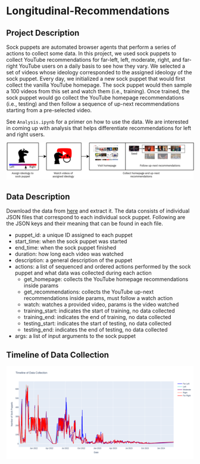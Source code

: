 # Longitudinal-Recommendations

## Project Description
Sock puppets are automated browser agents that perform a series of actions to collect some data. In this project, we used sock puppets to collect YouTube recommendations for far-left, left, moderate, right, and far-right YouTube users on a daily basis to see how they vary. We selected a set of videos whose ideology corresponded to the assigned ideology of the sock puppet. Every day, we initialized a new sock puppet that  would first collect the vanilla YouTube homepage. The sock puppet would then sample a 100 videos from this set and watch them (i.e., training). Once trained, the sock puppet would go collect the YouTube homepage recommendations (i.e., testing) and then follow a sequence of up-next recommendations starting from a pre-selected video.

See `Analysis.ipynb` for a primer on how to use the data. We are interested in coming up with analysis that helps differentiate recommendations for left and right users.

<img src="static/blockdiagram.png">

## Data Description
Download the data from [here](https://drive.google.com/file/d/11kb918lusOQHQrPQju7UQI-kA0xgOiwP/view?usp=sharing) and extract it. The data consists of individual JSON files that correspond to each individual sock puppet. Following are the JSON keys and their meaning that can be found in each file.

- puppet_id: a unique ID assigned to each puppet
- start_time: when the sock puppet was started
- end_time: when the sock puppet finished
- duration: how long each video was watched
- description: a general description of the puppet
- actions: a list of sequenced and ordered actions performed by the sock puppet and what data was collected during each action
  - get_homepage: collects the YouTube homepage recommendations inside params
  - get_recommendations: collects the YouTube up-next recommendations inside params, must follow a watch action
  - watch: watches a provided video, params is the video watched
  - training_start: indicates the start of training, no data collected
  - training_end: indicates the end of training, no data collected
  - testing_start: indicates the start of testing, no data collected
  - testing_end: indicates the end of testing, no data collected
- args: a list of input arguments to the sock puppet

## Timeline of Data Collection

<img src="static/timeline.png">